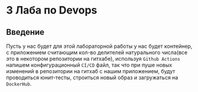 # 3 Лаба по Devops

## Введение

Пусть у нас будет для этой лабораторной работы у нас будет контейнер, с приложением считающим кол-во делителей натурального числа(все это в некотором репозитории на гитхабе), используя `Github Actions` напишем конфигурационный `CI/CD` файл, так что при пуше новых изменений в репозитории на гитхаб с нашим приложением, будут проводиться юнит-тесты, строиться новый образ и загружаться на `DockerHub`. 
